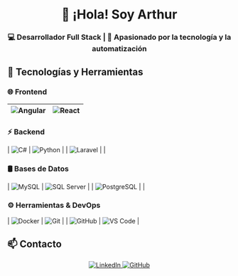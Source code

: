 <h1 align="center">👋 ¡Hola! Soy Arthur</h1>
<h3 align="center">💻 Desarrollador Full Stack | 🚀 Apasionado por la tecnología y la automatización</h3>

## 🚀 Tecnologías y Herramientas  

### 🌐 **Frontend**  
| ![Angular](https://img.shields.io/badge/Angular-DD0031?style=for-the-badge&logo=angular&logoColor=white) | ![React](https://img.shields.io/badge/React-61DAFB?style=for-the-badge&logo=react&logoColor=black) |
|---|---|

### ⚡ **Backend**  
| ![C#](https://img.shields.io/badge/C%23-239120?style=for-the-badge&logo=c-sharp&logoColor=white) | ![Python](https://img.shields.io/badge/Python-3776AB?style=for-the-badge&logo=python&logoColor=white) |
| ![Laravel](https://img.shields.io/badge/Laravel-FF2D20?style=for-the-badge&logo=laravel&logoColor=white) | |

### 🛢️ **Bases de Datos**  
| ![MySQL](https://img.shields.io/badge/MySQL-005C84?style=for-the-badge&logo=mysql&logoColor=white) | ![SQL Server](https://img.shields.io/badge/SQL%20Server-CC2927?style=for-the-badge&logo=microsoft-sql-server&logoColor=white) |
| ![PostgreSQL](https://img.shields.io/badge/PostgreSQL-316192?style=for-the-badge&logo=postgresql&logoColor=white) | |

### ⚙️ **Herramientas & DevOps**  
| ![Docker](https://img.shields.io/badge/Docker-2496ED?style=for-the-badge&logo=docker&logoColor=white) | ![Git](https://img.shields.io/badge/Git-F05032?style=for-the-badge&logo=git&logoColor=white) |
| ![GitHub](https://img.shields.io/badge/GitHub-181717?style=for-the-badge&logo=github&logoColor=white) | ![VS Code](https://img.shields.io/badge/VS%20Code-007ACC?style=for-the-badge&logo=visual-studio-code&logoColor=white) |

## 📫 Contacto  
<p align="center">
  <a href="https://linkedin.com/in/tuusuario">
    <img src="https://img.shields.io/badge/LinkedIn-0A66C2?style=for-the-badge&logo=linkedin&logoColor=white" alt="LinkedIn">
  </a>
  <a href="https://github.com/tuusuario">
    <img src="https://img.shields.io/badge/GitHub-181717?style=for-the-badge&logo=github&logoColor=white" alt="GitHub">
  </a>
</p>

